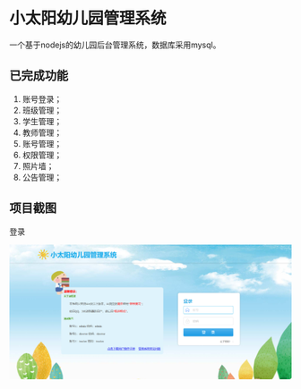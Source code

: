 # 小太阳幼儿园管理系统
一个基于nodejs的幼儿园后台管理系统，数据库采用mysql。

## 已完成功能

1. 账号登录；
2. 班级管理；
3. 学生管理；
4. 教师管理；
5. 账号管理；
6. 权限管理；
7. 照片墙；
8. 公告管理；

## 项目截图

登录

![](screen/login.png)
